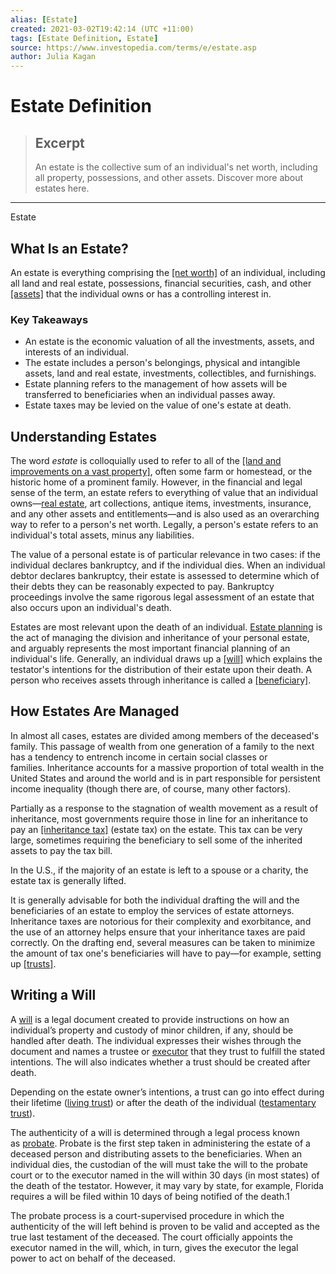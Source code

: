```yaml
---
alias: [Estate]
created: 2021-03-02T19:42:14 (UTC +11:00)
tags: [Estate Definition, Estate]
source: https://www.investopedia.com/terms/e/estate.asp
author: Julia Kagan
---
```


# Estate Definition

> ## Excerpt
> An estate is the collective sum of an individual's net worth, including all property, possessions, and other assets. Discover more about estates here.

---

Estate
## What Is an Estate?

An estate is everything comprising the [[net worth]](https://www.investopedia.com/terms/n/networth.asp) of an individual, including all land and real estate, possessions, financial securities, cash, and other [[assets]](https://www.investopedia.com/terms/a/asset.asp) that the individual owns or has a controlling interest in.

### Key Takeaways

-   An estate is the economic valuation of all the investments, assets, and interests of an individual.
-   The estate includes a person's belongings, physical and intangible assets, land and real estate, investments, collectibles, and furnishings.
-   Estate planning refers to the management of how assets will be transferred to beneficiaries when an individual passes away.
-   Estate taxes may be levied on the value of one's estate at death.

## Understanding Estates

The word _estate_ is colloquially used to refer to all of the [[land and improvements on a vast property]](https://www.investopedia.com/financial-edge/1012/3-of-the-most-lucrative-land-deals-in-history.aspx), often some farm or homestead, or the historic home of a prominent family. However, in the financial and legal sense of the term, an estate refers to everything of value that an individual owns—[real estate](https://www.investopedia.com/terms/r/realestate.asp), art collections, antique items, investments, insurance, and any other assets and entitlements—and is also used as an overarching way to refer to a person's net worth. Legally, a person's estate refers to an individual's total assets, minus any liabilities.

The value of a personal estate is of particular relevance in two cases: if the individual declares bankruptcy, and if the individual dies. When an individual debtor declares bankruptcy, their estate is assessed to determine which of their debts they can be reasonably expected to pay. Bankruptcy proceedings involve the same rigorous legal assessment of an estate that also occurs upon an individual's death.

Estates are most relevant upon the death of an individual. [Estate planning](https://www.investopedia.com/terms/e/estateplanning.asp) is the act of managing the division and inheritance of your personal estate, and arguably represents the most important financial planning of an individual's life. Generally, an individual draws up a [[will]](https://www.investopedia.com/best-online-will-makers-4843732) which explains the testator's intentions for the distribution of their estate upon their death. A person who receives assets through inheritance is called a [[beneficiary]](https://www.investopedia.com/terms/b/beneficiary.asp). 

## How Estates Are Managed

In almost all cases, estates are divided among members of the deceased's family. This passage of wealth from one generation of a family to the next has a tendency to entrench income in certain social classes or families. Inheritance accounts for a massive proportion of total wealth in the United States and around the world and is in part responsible for persistent income inequality (though there are, of course, many other factors).

Partially as a response to the stagnation of wealth movement as a result of inheritance, most governments require those in line for an inheritance to pay an [[inheritance tax]](https://www.investopedia.com/terms/i/inheritancetax.asp) (estate tax) on the estate. This tax can be very large, sometimes requiring the beneficiary to sell some of the inherited assets to pay the tax bill.

In the U.S., if the majority of an estate is left to a spouse or a charity, the estate tax is generally lifted.

It is generally advisable for both the individual drafting the will and the beneficiaries of an estate to employ the services of estate attorneys. Inheritance taxes are notorious for their complexity and exorbitance, and the use of an attorney helps ensure that your inheritance taxes are paid correctly. On the drafting end, several measures can be taken to minimize the amount of tax one's beneficiaries will have to pay—for example, setting up [[trusts]](https://www.investopedia.com/terms/t/trust.asp).

## Writing a Will

A [will](https://www.investopedia.com/terms/w/will.asp) is a legal document created to provide instructions on how an individual’s property and custody of minor children, if any, should be handled after death. The individual expresses their wishes through the document and names a trustee or [executor](https://www.investopedia.com/terms/e/executor.asp) that they trust to fulfill the stated intentions. The will also indicates whether a trust should be created after death.

Depending on the estate owner’s intentions, a trust can go into effect during their lifetime ([living trust](https://www.investopedia.com/terms/l/living-trust.asp)) or after the death of the individual ([testamentary trust](https://www.investopedia.com/terms/t/testamentarytrust.asp)).

The authenticity of a will is determined through a legal process known as [probate](https://www.investopedia.com/terms/p/probate.asp). Probate is the first step taken in administering the estate of a deceased person and distributing assets to the beneficiaries. When an individual dies, the custodian of the will must take the will to the probate court or to the executor named in the will within 30 days (in most states) of the death of the testator. However, it may vary by state, for example, Florida requires a will be filed within 10 days of being notified of the death.1

The probate process is a court-supervised procedure in which the authenticity of the will left behind is proven to be valid and accepted as the true last testament of the deceased. The court officially appoints the executor named in the will, which, in turn, gives the executor the legal power to act on behalf of the deceased.
